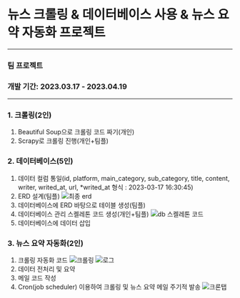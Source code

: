 # 뉴스 크롤링 & 데이터베이스 사용 & 뉴스 요약 자동화 프로젝트

---

### 팀 프로젝트
### 개발 기간: 2023.03.17 - 2023.04.19

---

### 1. 크롤링(2인)

 1) Beautiful Soup으로 크롤링 코드 짜기(개인)
 2) Scrapy로 크롤링 진행(개인+팀플)

### 2. 데이터베이스(5인)

 1) 데이터 컬럼 통일(id, platform, main_category, sub_category, title, content, writer, writed_at, url, *writed_at 형식 : 2023-03-17 16:30:45)
 2) ERD 설계(팀플)
 ![최종 erd](https://user-images.githubusercontent.com/104770890/228133975-2cdc6d70-58da-4229-a55c-87fd8a43fec3.png)
 3) 데이터베이스에 ERD 바탕으로 테이블 생성(팀플)
 4) 데이터베이스 관리 스켈레톤 코드 생성(개인+팀플)
 ![db 스켈레톤 코드](https://user-images.githubusercontent.com/104770890/232951663-3663e3d8-4bef-41bc-9ff1-f904bc7d7f12.png)
 5) 데이터베이스에 데이터 삽입
 
 ### 3. 뉴스 요약 자동화(2인)
 
 1) 크롤링 자동화 코드
 ![크롤링](https://user-images.githubusercontent.com/104770890/232952054-15e773cf-11e6-4a7e-b62d-9f62ef3f6a1d.png)
![로그](https://user-images.githubusercontent.com/104770890/233257164-eee6b925-6f98-4250-aa76-1d17f7d0a180.png)
 2) 데이터 전처리 및 요약
 3) 메일 코드 작성
 4) Cron(job scheduler) 이용하여 크롤링 및 뉴스 요약 메일 주기적 발송
![크론탭](https://user-images.githubusercontent.com/104770890/233257095-033664b8-3ac3-437a-8cc5-44bc66236a0c.png)
